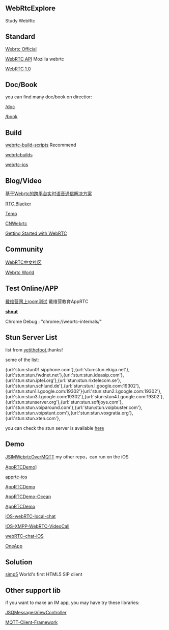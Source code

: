 ## WebRtcExplore

Study WebRtc


## Standard

[Webrtc Official](https://webrtc.org/) 

[WebRTC API](https://developer.mozilla.org/en-US/docs/Web/API/WebRTC_API)	Mozilla webrtc 

[WebRTC 1.0](https://www.w3.org/TR/webrtc/)



## Doc/Book

you can find many doc/book on directior:	

[/doc](/doc)

[/book](/book)



## Build

[webrtc-build-scripts](https://github.com/pristineio/webrtc-build-scripts) Recommend

[webrtcbuilds](https://github.com/vsimon/webrtcbuilds)

[webrtc-ios](https://github.com/kapejod/webrtc-ios)

## Blog/Video

[基于Webrtc的跨平台实时语音通信解决方案](http://edu.csdn.net/course/detail/320)

[RTC.Blacker](http://www.cnblogs.com/lingyunhu/)

[Temo](http://blog.csdn.net/temotemo/article/list/1)

[CNWebrtc](http://chinawebrtc.org/)

[Getting Started with WebRTC](http://www.html5rocks.com/en/tutorials/webrtc/basics/#toc-where)

## Community

[WebRTC中文社区](http://www.webrtcbbs.com/)

[Webrtc World](http://www.webrtcworld.com/)



## Test Online/APP

[戴维营网上room测试](http://apprtc.diveinedu.com:8080/) 	戴维营教育AppRTC

[**shout**](https://github.com/erming/shout)

Chrome Debug : "chrome://webrtc-internals/" 



## Stun Server List

list from [yetithefoot](https://gist.github.com/yetithefoot/7592580),thanks!

some of the list:

{url:'stun:stun01.sipphone.com'},{url:'stun:stun.ekiga.net'},{url:'stun:stun.fwdnet.net'},{url:'stun:stun.ideasip.com'},{url:'stun:stun.iptel.org'},{url:'stun:stun.rixtelecom.se'},{url:'stun:stun.schlund.de'},{url:'stun:stun.l.google.com:19302'},{url:'stun:stun1.l.google.com:19302'}{url:'stun:stun2.l.google.com:19302'},{url:'stun:stun3.l.google.com:19302'},{url:'stun:stun4.l.google.com:19302'},{url:'stun:stunserver.org'},{url:'stun:stun.softjoys.com'},{url:'stun:stun.voiparound.com'},{url:'stun:stun.voipbuster.com'},{url:'stun:stun.voipstunt.com'},{url:'stun:stun.voxgratia.org'},{url:'stun:stun.xten.com'},

you can check the stun server is available [here](https://webrtc.github.io/samples/src/content/peerconnection/trickle-ice/)



## Demo

[JSIMWebrtcOverMQTT](https://github.com/wenghengcong/JSIMWebrtcOverMQTT)  my other repo，can run on the iOS

[AppRTCDemo](https://github.com/hiroeorz/AppRTCDemo)] 

[apprtc-ios](https://github.com/ISBX/apprtc-ios)

[AppRTCDemo](https://github.com/YK-Unit/AppRTCDemo)

[AppRTCDemo-Ocean](https://github.com/newOcean/AppRTCDemo-Ocean)

[AppRTCDemo](https://github.com/max-potapov/AppRTCDemo)

[iOS-webRTC-local-chat](https://github.com/skorulis/iOS-webRTC-local-chat)

[IOS-XMPP-WebRTC-VideoCall](https://github.com/andy-wen/IOS-XMPP-WebRTC-VideoCall)

[webRTC-chat-iOS](https://github.com/skorulis/webRTC-chat-iOS)

[OneApp](https://github.com/dtp5/OneApp)



## Solution


[simp5](https://www.doubango.org/sipml5/) World's first HTML5 SIP client



## Other support lib

if you want to make an IM app, you may have try these libraries:

[JSQMessagesViewController](https://github.com/jessesquires/JSQMessagesViewController/)

[MQTT-Client-Framework](https://github.com/ckrey/MQTT-Client-Framework)
